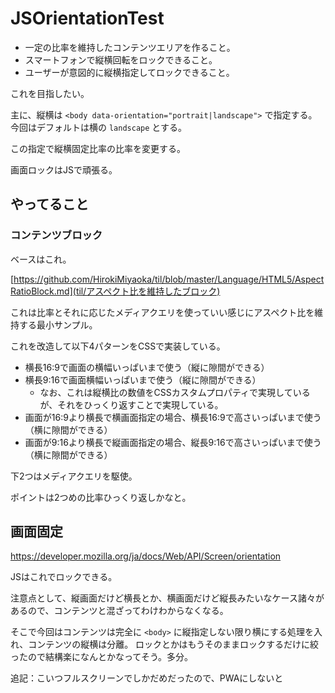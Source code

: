 # JSOrientationTest

* 一定の比率を維持したコンテンツエリアを作ること。
* スマートフォンで縦横回転をロックできること。
* ユーザーが意図的に縦横指定してロックできること。

これを目指したい。

主に、縦横は `<body data-orientation="portrait|landscape">` で指定する。
今回はデフォルトは横の `landscape` とする。

この指定で縦横固定比率の比率を変更する。

画面ロックはJSで頑張る。

## やってること

### コンテンツブロック

ベースはこれ。

[https://github.com/HirokiMiyaoka/til/blob/master/Language/HTML5/AspectRatioBlock.md](til/アスペクト比を維持したブロック)

これは比率とそれに応じたメディアクエリを使っていい感じにアスペクト比を維持する最小サンプル。

これを改造して以下4パターンをCSSで実装している。

* 横長16:9で画面の横幅いっぱいまで使う（縦に隙間ができる）
* 横長9:16で画面横幅いっぱいまで使う（縦に隙間ができる）
  * なお、これは縦横比の数値をCSSカスタムプロパティで実現しているが、それをひっくり返すことで実現している。
* 画面が16:9より横長で横画面指定の場合、横長16:9で高さいっぱいまで使う（横に隙間ができる）
* 画面が9:16より横長で縦画面指定の場合、縦長9:16で高さいっぱいまで使う（横に隙間ができる）

下2つはメディアクエリを駆使。

ポイントは2つめの比率ひっくり返しかなと。

## 画面固定

https://developer.mozilla.org/ja/docs/Web/API/Screen/orientation

JSはこれでロックできる。

注意点として、縦画面だけど横長とか、横画面だけど縦長みたいなケース諸々があるので、コンテンツと混ざってわけわからなくなる。

そこで今回はコンテンツは完全に `<body>` に縦指定しない限り横にする処理を入れ、コンテンツの縦横は分離。
ロックとかはもうそのままロックするだけに絞ったので結構楽になんとかなってそう。多分。

追記：こいつフルスクリーンでしかだめだったので、PWAにしないと